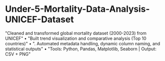 # Under-5-Mortality-Data-Analysis-UNICEF-Dataset
"Cleaned and transformed global mortality dataset (2000-2023) from UNICEF" • "Built trend visualization and comparative analysis (Top 10 countries)" • ". Automated metadata handling, dynamic column naming, and statistical outputs" • "Tools: Python, Pandas, Matplotlib, Seaborn | Output: CSV + PNG"
